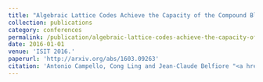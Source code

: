 ```yaml
---
title: "Algebraic Lattice Codes Achieve the Capacity of the Compound Block-Fading Channel"
collection: publications
category: conferences
permalink: /publication/algebraic-lattice-codes-achieve-the-capacity-of-the-compound-block-fading-channel
date: 2016-01-01
venue: 'ISIT 2016.'
paperurl: 'http://arxiv.org/abs/1603.09263'
citation: 'Antonio Campello, Cong Ling and Jean-Claude Belfiore "<a href='http://arxiv.org/abs/1603.09263'>Algebraic Lattice Codes Achieve the Capacity of the Compound Block-Fading Channel</a>", ISIT 2016.'
---
```

